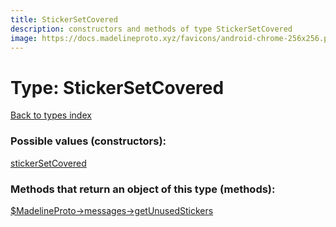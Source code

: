 ```yaml
---
title: StickerSetCovered
description: constructors and methods of type StickerSetCovered
image: https://docs.madelineproto.xyz/favicons/android-chrome-256x256.png
---
```

# Type: StickerSetCovered  
[Back to types index](index.md)



### Possible values (constructors):

[stickerSetCovered](../constructors/stickerSetCovered.md)  



### Methods that return an object of this type (methods):

[$MadelineProto->messages->getUnusedStickers](../methods/messages_getUnusedStickers.md)  



